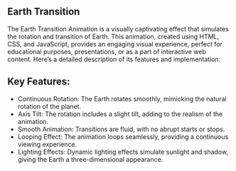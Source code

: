 ## Earth Transition
The Earth Transition Animation is a visually captivating effect that simulates the rotation and transition of Earth. This animation, created using HTML, CSS, and JavaScript, provides an engaging visual experience, perfect for educational purposes, presentations, or as a part of interactive web content. Here’s a detailed description of its features and implementation:

## Key Features:
- Continuous Rotation: The Earth rotates smoothly, mimicking the natural rotation of the planet.
- Axis Tilt: The rotation includes a slight tilt, adding to the realism of the animation.
- Smooth Animation: Transitions are fluid, with no abrupt starts or stops.
- Looping Effect: The animation loops seamlessly, providing a continuous viewing experience.
- Lighting Effects: Dynamic lighting effects simulate sunlight and shadow, giving the Earth a three-dimensional appearance.

